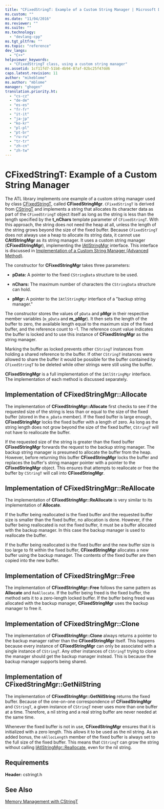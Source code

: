 ```yaml
---
title: "CFixedStringT: Example of a Custom String Manager | Microsoft Docs"
ms.custom: ""
ms.date: "11/04/2016"
ms.reviewer: ""
ms.suite: ""
ms.technology: 
  - "devlang-cpp"
ms.tgt_pltfrm: ""
ms.topic: "reference"
dev_langs: 
  - "C++"
helpviewer_keywords: 
  - "CFixedStringT class, using a custom string manager"
ms.assetid: 1cf11fd7-51b8-4b94-87af-02bc25f47dd6
caps.latest.revision: 11
author: "mikeblome"
ms.author: "mblome"
manager: "ghogen"
translation.priority.ht: 
  - "cs-cz"
  - "de-de"
  - "es-es"
  - "fr-fr"
  - "it-it"
  - "ja-jp"
  - "ko-kr"
  - "pl-pl"
  - "pt-br"
  - "ru-ru"
  - "tr-tr"
  - "zh-cn"
  - "zh-tw"
---
```

# CFixedStringT: Example of a Custom String Manager
The ATL library implements one example of a custom string manager used by class [CFixedStringT](../atl-mfc-shared/reference/cfixedstringt-class.md), called **CFixedStringMgr**. `CFixedStringT` is derived from [CStringT](../atl-mfc-shared/reference/cstringt-class.md) and implements a string that allocates its character data as part of the `CFixedStringT` object itself as long as the string is less than the length specified by the **t_nChars** template parameter of `CFixedStringT`. With this approach, the string does not need the heap at all, unless the length of the string grows beyond the size of the fixed buffer. Because `CFixedStringT` does not always use a heap to allocate its string data, it cannot use **CAtlStringMgr** as its string manager. It uses a custom string manager (**CFixedStringMgr**), implementing the [IAtlStringMgr](../atl-mfc-shared/reference/iatlstringmgr-class.md) interface. This interface is discussed in [Implementation of a Custom String Manager (Advanced Method)](../atl-mfc-shared/implementation-of-a-custom-string-manager-advanced-method.md).  
  
 The constructor for **CFixedStringMgr** takes three parameters:  
  
-   **pData:** A pointer to the fixed `CStringData` structure to be used.  
  
-   **nChars:** The maximum number of characters the `CStringData` structure can hold.  
  
-   **pMgr:** A pointer to the `IAtlStringMgr` interface of a "backup string manager."  
  
 The constructor stores the values of `pData` and **pMgr** in their respective member variables (`m_pData` and **m_pMgr**). It then sets the length of the buffer to zero, the available length equal to the maximum size of the fixed buffer, and the reference count to –1. The reference count value indicates the buffer is locked and to use this instance of **CFixedStringMgr** as the string manager.  
  
 Marking the buffer as locked prevents other `CStringT` instances from holding a shared reference to the buffer. If other `CStringT` instances were allowed to share the buffer it would be possible for the buffer contained by `CFixedStringT` to be deleted while other strings were still using the buffer.  
  
 **CFixedStringMgr** is a full implementation of the `IAtlStringMgr` interface. The implementation of each method is discussed separately.  
  
## Implementation of CFixedStringMgr::Allocate  
 The implementation of **CFixedStringMgr::Allocate** first checks to see if the requested size of the string is less than or equal to the size of the fixed buffer (stored in the `m_pData` member). If the fixed buffer is large enough, **CFixedStringMgr** locks the fixed buffer with a length of zero. As long as the string length does not grow beyond the size of the fixed buffer, `CStringT` will not have to reallocate the buffer.  
  
 If the requested size of the string is greater than the fixed buffer **CFixedStringMgr** forwards the request to the backup string manager. The backup string manager is presumed to allocate the buffer from the heap. However, before returning this buffer **CFixedStringMgr** locks the buffer and replaces the buffer's string manager pointer with a pointer to the **CFixedStringMgr** object. This ensures that attempts to reallocate or free the buffer by `CStringT` will call into **CFixedStringMgr**.  
  
## Implementation of CFixedStringMgr::ReAllocate  
 The implementation of **CFixedStringMgr::ReAllocate** is very similar to its implementation of **Allocate**.  
  
 If the buffer being reallocated is the fixed buffer and the requested buffer size is smaller than the fixed buffer, no allocation is done. However, if the buffer being reallocated is not the fixed buffer, it must be a buffer allocated with the backup manager. In this case the backup manager is used to reallocate the buffer.  
  
 If the buffer being reallocated is the fixed buffer and the new buffer size is too large to fit within the fixed buffer, **CFixedStringMgr** allocates a new buffer using the backup manager. The contents of the fixed buffer are then copied into the new buffer.  
  
## Implementation of CFixedStringMgr::Free  
 The implementation of **CFixedStringMgr::Free** follows the same pattern as **Allocate** and `ReAllocate`. If the buffer being freed is the fixed buffer, the method sets it to a zero-length locked buffer. If the buffer being freed was allocated with the backup manager, **CFixedStringMgr** uses the backup manager to free it.  
  
## Implementation of CFixedStringMgr::Clone  
 The implementation of **CFixedStringMgr::Clone** always returns a pointer to the backup manager rather than the **CFixedStringMgr** itself. This happens because every instance of **CFixedStringMgr** can only be associated with a single instance of `CStringT`. Any other instances of `CStringT` trying to clone the manager should get the backup manager instead. This is because the backup manager supports being shared.  
  
## Implementation of CFixedStringMgr::GetNilString  
 The implementation of **CFixedStringMgr::GetNilString** returns the fixed buffer. Because of the one-on-one correspondence of **CFixedStringMgr** and `CStringT`, a given instance of `CStringT` never uses more than one buffer at a time. Therefore, a nil string and a real string buffer are never needed at the same time.  
  
 Whenever the fixed buffer is not in use, **CFixedStringMgr** ensures that it is initialized with a zero length. This allows it to be used as the nil string. As an added bonus, the `nAllocLength` member of the fixed buffer is always set to the full size of the fixed buffer. This means that `CStringT` can grow the string without calling [IAtlStringMgr::Reallocate](../atl-mfc-shared/reference/iatlstringmgr-class.md#iatlstringmgr__reallocate), even for the nil string.  
  
## Requirements  
 **Header:** cstringt.h  
  
## See Also  
 [Memory Management with CStringT](../atl-mfc-shared/memory-management-with-cstringt.md)

